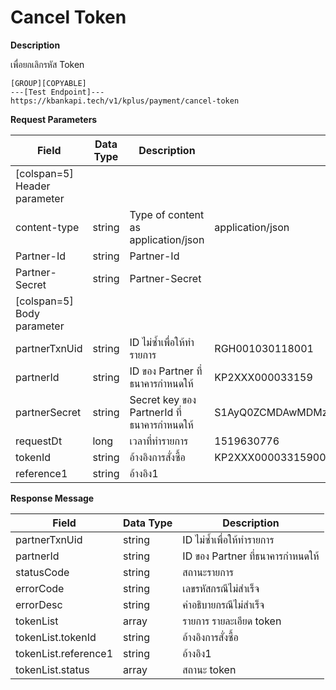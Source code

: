 # Cancel Token

**Description**

เพื่อยกเลิกรหัส Token

```
[GROUP][COPYABLE]
---[Test Endpoint]---
https://kbankapi.tech/v1/kplus/payment/cancel-token
```

**Request Parameters**

| Field                        | Data Type | Description                                | Example                                              | Mandatory |
| ---------------------------- | --------- | ------------------------------------------ | ---------------------------------------------------- | :-------: |
| [colspan=5] Header parameter |
| content-type                 | string    | Type of content as application/json        | application/json                                     |     Y     |
| Partner-Id                   | string    | Partner-Id                                 |                                                      |     Y     |
| Partner-Secret               | string    | Partner-Secret                             |                                                      |     Y     |
| [colspan=5] Body parameter   |
| partnerTxnUid                | string    | ID ไม่ซ้ำเพื่อให้ทำรายการ                  | RGH001030118001                                      |     Y     |
| partnerId                    | string    | ID ของ Partner ที่ธนาคารกำหนดให้           | KP2XXX000033159                                      |     Y     |
| partnerSecret                | string    | Secret key ของ PartnerId ที่ธนาคารกำหนดให้ | S1AyQ0ZCMDAwMDMzMTU5LWtwbHVzLXNpdC0yYzJwLWZhY2Vib29r |     Y     |
| requestDt                    | long      | เวลาที่ทำรายการ                            | 1519630776                                           |     Y     |
| tokenId                      | string    | อ้างอิงการสั่งซื้อ                         | KP2XXX00003315900BBC3C374D644DE9F2BA5CDC189C27B      |     Y     |
| reference1                   | string    | อ้างอิง1                                   |                                                      |     Y     |

**Response Message**

| Field                | Data Type | Description                      |
| -------------------- | --------- | -------------------------------- |
| partnerTxnUid        | string    | ID ไม่ซ้ำเพื่อให้ทำรายการ        |
| partnerId            | string    | ID ของ Partner ที่ธนาคารกำหนดให้ |
| statusCode           | string    | สถานะรายการ                      |
| errorCode            | string    | เลขรหัสกรณีไม่สำเร็จ             |
| errorDesc            | string    | คำอธิบายกรณีไม่สำเร็จ            |
| tokenList            | array     | รายการ รายละเอียด token          |
| tokenList.tokenId    | string    | อ้างอิงการสั่งซื้อ               |
| tokenList.reference1 | string    | อ้างอิง1                         |
| tokenList.status     | array     | สถานะ token                      |
